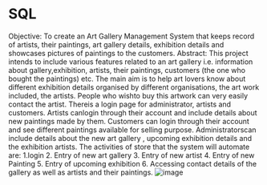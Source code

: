 # SQL
Objective: To create an Art Gallery Management System that
keeps record of artists, their paintings, art gallery details,
exhibition details and showcases pictures of paintings to the
customers.
Abstract: This project intends to include various features related
to an art gallery i.e. information about gallery,exhibition,
artists, their paintings, customers (the one who bought the
paintings) etc. The main aim is to help art lovers know about
different exhibition details organised by different organisations,
the art work included, the artists. People who wishto buy this
artwork can very easily contact the artist. Thereis a login page for
administrator, artists and customers. Artists canlogin through
their account and include details about new paintings made by
them. Customers can login through their account and see different
paintings available for selling purpose. Administratorscan
include details about the new art gallery , upcoming exhibition
details and the exhibition artists.
The activities of store that the system will automate are:
1.login
2. Entry of new art gallery
3. Entry of new artist
4. Entry of new Painting
5. Entry of upcoming exhibition
6. Accessing contact details of the gallery as well as artists
and their paintings.
![image](https://user-images.githubusercontent.com/86121222/123656046-3187d900-d84d-11eb-8b89-d8921eff3ed9.png)
